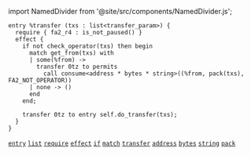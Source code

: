 import NamedDivider from '@site/src/components/NamedDivider.js';

<NamedDivider title="Code" width="1.5"/>

```archetype
entry %transfer (txs : list<transfer_param>) {
  require { fa2_r4 : is_not_paused() }
  effect {
    if not check_operator(txs) then begin
      match get_from(txs) with
      | some(%from) ->
        transfer 0tz to permits
          call consume<address * bytes * string>((%from, pack(txs), FA2_NOT_OPERATOR))
      | none -> ()
      end
    end;

    transfer 0tz to entry self.do_transfer(txs);
  }
}
```
[`entry`](/docs/reference/declarations/entrypoint#entry) [`list`](/docs/reference/types#list<T>) [`require`](/docs/reference/declarations/entrypoint#require) [`effect`](/docs/reference/declarations/entrypoint#effect) [`if`](/docs/reference/instructions/control#if) [`match`](/docs/reference/instructions/control#match-with) [`transfer`](/docs/reference/instructions/operation#transfer) [`address`](/docs/reference/types#address) [`bytes`](/docs/reference/types#bytes)  [`string`](/docs/reference/types#string) [`pack`](/docs/reference/expressions/builtins#pack(o%20:%20T))
